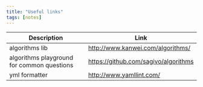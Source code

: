 ```yaml
---
title: "Useful links"
tags: [notes]
---
```


<table>
  <thead>
    <tr>
      <th>Description</th>
      <th>Link</th>
    </tr>
  </thead>
  <tbody>
    <tr>
      <td>algorithms lib</td>
      <td><a href="http://www.kanwei.com/algorithms/">http://www.kanwei.com/algorithms/</a></td>
    </tr>
    <tr>
      <td>algorithms playground for common questions</td>
      <td><a href="https://github.com/sagivo/algorithms">https://github.com/sagivo/algorithms</a></td>
    </tr>
    <tr>
      <td>yml formatter</td>
      <td><a href="https://github.com/sagivo/algorithms">http://www.yamllint.com/</a></td>
    </tr>
  </tbody>
</table>
